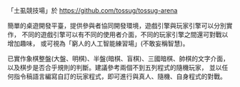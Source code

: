 「土虱競技場」於 https://github.com/tossug/tossug-arena

簡單的桌遊開發平臺，提供參與者協同開發環境，遊戲引擎與玩家引擎可以分別實作，
不同的遊戲引擎可以有不同的使用者介面，不同的玩家引擎之間還可對戰以增加趣味，
或可視為「窮人的人工智能練習場」(不敢妄稱智慧)。

已實作象棋整盤(大盤、明棋)、半盤(暗棋、盲棋)、三國暗棋、帥棋的文字介面，
以及棋步是否合乎規則的判斷。建議參考兩個不到五列程式的隨機玩家，
並以任何指令稿語言編寫自訂的玩家程式，即可進行與真人、隨機、自身程式的對戰。
